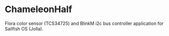 ChameleonHalf
=============

Flora color sensor (TCS34725) and BlinkM i2c bus controller application for Sailfish OS (Jolla).
